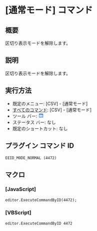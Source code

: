 # \[通常モード\] コマンド

## 概要

区切り表示モードを解除します。

## 説明

区切り表示モードを解除します。

## 実行方法

- 既定のメニュー: \[CSV\] - \[通常モード\]
- [すべてのコマンド](../../glossary/allcommands): \[CSV\] - \[通常モード\]
- ツール バー: ![](../../images/default_mode.png)
- ステータス バー: なし
- 既定のショートカット: なし

## プラグイン コマンド ID

```
EEID_MODE_NORMAL (4472)
```

## マクロ

### \[JavaScript\]

```
editor.ExecuteCommandByID(4472);
```

### \[VBScript\]

```
editor.ExecuteCommandByID 4472
```

